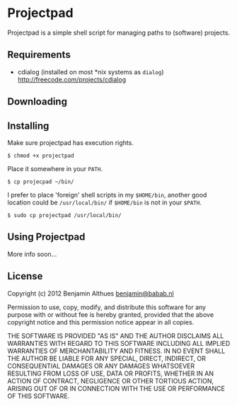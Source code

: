 # Projectpad

Projectpad is a simple shell script for managing paths to (software) projects.

## Requirements

- cdialog (installed on most \*nix systems as `dialog`)
  http://freecode.com/projects/cdialog

## Downloading

## Installing

Make sure projectpad has execution rights.

    $ chmod +x projectpad

Place it somewhere in your `PATH`.

    $ cp projecpad ~/bin/

I prefer to place 'foreign' shell scripts in my `$HOME/bin`, another good
location could be `/usr/local/bin/` if `$HOME/bin` is not in your `$PATH`.

    $ sudo cp projectpad /usr/local/bin/

## Using Projectpad

More info soon...

## License

Copyright (c) 2012 Benjamin Althues <benjamin@babab.nl>

Permission to use, copy, modify, and distribute this software for any
purpose with or without fee is hereby granted, provided that the above
copyright notice and this permission notice appear in all copies.

THE SOFTWARE IS PROVIDED "AS IS" AND THE AUTHOR DISCLAIMS ALL WARRANTIES
WITH REGARD TO THIS SOFTWARE INCLUDING ALL IMPLIED WARRANTIES OF
MERCHANTABILITY AND FITNESS. IN NO EVENT SHALL THE AUTHOR BE LIABLE FOR
ANY SPECIAL, DIRECT, INDIRECT, OR CONSEQUENTIAL DAMAGES OR ANY DAMAGES
WHATSOEVER RESULTING FROM LOSS OF USE, DATA OR PROFITS, WHETHER IN AN
ACTION OF CONTRACT, NEGLIGENCE OR OTHER TORTIOUS ACTION, ARISING OUT OF
OR IN CONNECTION WITH THE USE OR PERFORMANCE OF THIS SOFTWARE.
